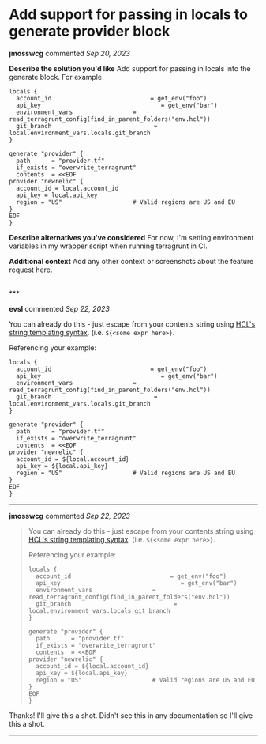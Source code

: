 # Add support for passing in locals to generate provider block

**jmosswcg** commented *Sep 20, 2023*

**Describe the solution you'd like**
Add support for passing in locals into the generate block. For example

```
locals {
  account_id                            = get_env("foo")
  api_key                                  = get_env("bar")
  environment_vars                 = read_terragrunt_config(find_in_parent_folders("env.hcl"))
  git_branch                             = local.environment_vars.locals.git_branch
}

generate "provider" {
  path      = "provider.tf"
  if_exists = "overwrite_terragrunt"
  contents  = <<EOF
provider "newrelic" {
  account_id = local.account_id
  api_key = local.api_key
  region = "US"                    # Valid regions are US and EU
}
EOF
}
```

**Describe alternatives you've considered**
For now, I'm setting environment variables in my wrapper script when running terragrunt in CI.

**Additional context**
Add any other context or screenshots about the feature request here.

<br />
***


**evsl** commented *Sep 22, 2023*

You can already do this - just escape from your contents string using [HCL's string templating syntax](https://developer.hashicorp.com/packer/docs/templates/hcl_templates/expressions#string-templates). (i.e. `${<some expr here>}`.

Referencing your example:
```
locals {
  account_id                            = get_env("foo")
  api_key                                  = get_env("bar")
  environment_vars                 = read_terragrunt_config(find_in_parent_folders("env.hcl"))
  git_branch                             = local.environment_vars.locals.git_branch
}

generate "provider" {
  path      = "provider.tf"
  if_exists = "overwrite_terragrunt"
  contents  = <<EOF
provider "newrelic" {
  account_id = ${local.account_id}
  api_key = ${local.api_key}
  region = "US"                    # Valid regions are US and EU
}
EOF
}
```
***

**jmosswcg** commented *Sep 22, 2023*

> You can already do this - just escape from your contents string using [HCL's string templating syntax](https://developer.hashicorp.com/packer/docs/templates/hcl_templates/expressions#string-templates). (i.e. `${<some expr here>}`.
> 
> Referencing your example:
> 
> ```
> locals {
>   account_id                            = get_env("foo")
>   api_key                                  = get_env("bar")
>   environment_vars                 = read_terragrunt_config(find_in_parent_folders("env.hcl"))
>   git_branch                             = local.environment_vars.locals.git_branch
> }
> 
> generate "provider" {
>   path      = "provider.tf"
>   if_exists = "overwrite_terragrunt"
>   contents  = <<EOF
> provider "newrelic" {
>   account_id = ${local.account_id}
>   api_key = ${local.api_key}
>   region = "US"                    # Valid regions are US and EU
> }
> EOF
> }
> ```

Thanks! I'll give this a shot. Didn't see this in any documentation so I'll give this a shot.
***

